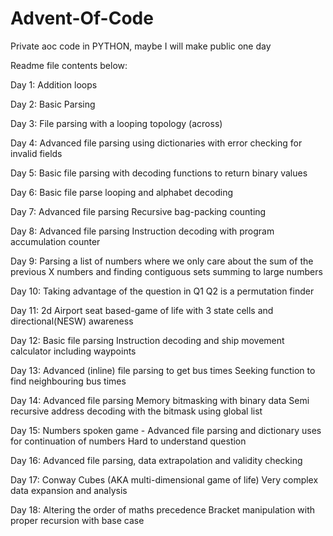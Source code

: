 # Advent-Of-Code
Private aoc code in PYTHON, maybe I will make public one day

Readme file contents below:

Day 1:
Addition loops

Day 2:
Basic Parsing

Day 3:
File parsing with a looping topology (across)

Day 4:
Advanced file parsing using dictionaries with error checking for invalid fields

Day 5:
Basic file parsing with decoding functions to return binary values

Day 6:
Basic file parse looping and alphabet decoding

Day 7:
Advanced file parsing
Recursive bag-packing counting

Day 8:
Advanced file parsing
Instruction decoding with program accumulation counter

Day 9:
Parsing a list of numbers where we only care about the sum of the previous X numbers
and finding contiguous sets summing to large numbers

Day 10:
Taking advantage of the question in Q1
Q2 is a permutation finder

Day 11:
2d Airport seat based-game of life with 3 state cells and directional(NESW) awareness

Day 12:
Basic file parsing
Instruction decoding and ship movement calculator including waypoints

Day 13:
Advanced (inline) file parsing to get bus times
Seeking function to find neighbouring bus times

Day 14:
Advanced file parsing
Memory bitmasking with binary data
Semi recursive address decoding with the bitmask using global list

Day 15:
Numbers spoken game - Advanced file parsing and dictionary uses for continuation of numbers
Hard to understand question

Day 16:
Advanced file parsing, data extrapolation and validity checking

Day 17:
Conway Cubes (AKA multi-dimensional game of life)
Very complex data expansion and analysis

Day 18:
Altering the order of maths precedence
Bracket manipulation with proper recursion with base case
